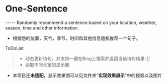 # One-Sentence
-----  Randomly recommend a sentence based on your location, weather, season, time and other information.  
  - 根据您的位置，天气，季节，时间和其他信息随机推荐一个句子。  

ToDoList 
>- 动态更新诗句，并支持一键在Bing上搜索并返回当前诗句结果-[]  
>- 适配不同长宽的显示器

-  本项目还**未适配**，显示效果图可以见文件夹“**实现效果展示**”中的视频以及图片
